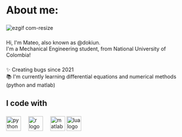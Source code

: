 <h1 align="left">About me:</h1>

###
![ezgif com-resize](https://github.com/dokiun/dokiun/assets/142639109/d2d2c6d5-6c99-4229-9c98-bfbe23f14aba)
###

<p align="left">Hi, I'm Mateo, also known as @dokiun. <br>I'm a Mechanical Engineering student, from National University of Colombia!</p>

###

<p align="left">✨ Creating bugs since 2021<br>📚 I'm currently learning differential equations and numerical methods (python and matlab)</p>

###

<h2 align="left">I code with</h2>

###

<div align="left">
  <img src="https://cdn.jsdelivr.net/gh/devicons/devicon/icons/python/python-original.svg" height="40" alt="python logo"  />
  <img width="12" />
  <img src="https://cdn.jsdelivr.net/gh/devicons/devicon/icons/r/r-original.svg" height="40" alt="r logo"  />
  <img width="12" />
  <img src="https://cdn.jsdelivr.net/gh/devicons/devicon/icons/matlab/matlab-original.svg" height="40" alt="matlab logo"  />
  <img src="https://cdn.jsdelivr.net/gh/devicons/devicon/icons/lua/lua-original.svg" height="40" alt="lua logo"  />
</div>

###
